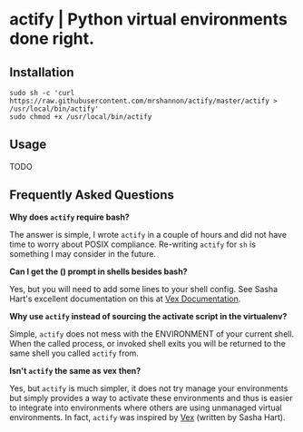 actify | Python virtual environments done right.
================================================


Installation
------------

```
sudo sh -c 'curl https://raw.githubusercontent.com/mrshannon/actify/master/actify > /usr/local/bin/actify'
sudo chmod +x /usr/local/bin/actify
```

Usage
-----

TODO


Frequently Asked Questions
--------------------------

**Why does `actify` require bash?**

The answer is simple, I wrote `actify` in a couple of hours and did not have
time to worry about POSIX compliance.  Re-writing `actify` for `sh` is
something I may consider in the future.

**Can I get the (<environment>) prompt in shells besides bash?**

Yes, but you will need to add some lines to your shell config.  See Sasha
Hart's excellent documentation on this at [Vex
Documentation](https://github.com/sashahart/vex#shell-prompts).

**Why use `actify` instead of sourcing the activate script in the virtualenv?**

Simple, `actify` does not mess with the ENVIRONMENT of your current shell.
When the called process, or invoked shell exits you will be returned to the
same shell you called `actify` from.

**Isn't `actify` the same as vex then?**

Yes, but `actify` is much simpler, it does not try manage your environments but
simply provides a way to activate these environments and thus is easier to
integrate into environments where others are using unmanaged virtual
environments.  In fact, `actify` was inspired by
[Vex](https://github.com/sashahart/vex) (written by Sasha Hart).
